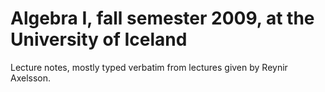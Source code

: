 # Algebra I, fall semester 2009, at the University of Iceland

Lecture notes, mostly typed verbatim from lectures given by Reynir Axelsson.